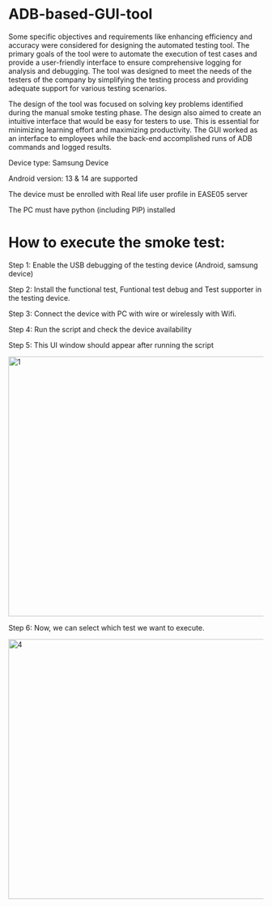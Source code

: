 # ADB-based-GUI-tool

Some specific objectives and requirements like enhancing efficiency and accuracy were considered for designing the automated testing tool. The primary goals of the tool were to automate the execution of test cases and provide a user-friendly interface to ensure comprehensive logging for analysis and debugging. The tool was designed to meet the needs of the testers of the company by simplifying the testing process and providing adequate support for various testing scenarios.

The design of the tool was focused on solving key problems identified during the manual smoke testing phase. The design also aimed to create an intuitive interface that would be easy for testers to use. This is essential for minimizing learning effort and maximizing productivity. The GUI worked as an interface to employees while the back-end accomplished runs of ADB commands and logged results.


Device type: Samsung Device


Android version: 13 & 14 are supported


The device must be enrolled with Real life user profile in EASE05 server

The PC must have python (including PIP) installed

# How to execute the smoke test:

Step 1: Enable the USB debugging of the testing device (Android, samsung device)

Step 2: Install the functional test, Funtional test debug and Test supporter in the testing device.

Step 3: Connect the device with PC with wire or wirelessly with Wifi.

Step 4: Run the script and check the device availability

Step 5: This UI window should appear after running the script

<img width="513" alt="1" src="https://github.com/user-attachments/assets/148ff32f-f6a9-4490-8184-bb4e0d477353">


Step 6: Now, we can select which test we want to execute.

<img width="513" alt="4" src="https://github.com/user-attachments/assets/29a98253-4f77-4c08-8936-9336f448f424">



